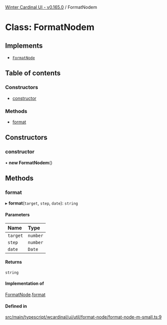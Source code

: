 [Winter Cardinal UI - v0.165.0](../index.md) / FormatNodem

# Class: FormatNodem

## Implements

- [`FormatNode`](../interfaces/FormatNode.md)

## Table of contents

### Constructors

- [constructor](FormatNodem.md#constructor)

### Methods

- [format](FormatNodem.md#format)

## Constructors

### constructor

• **new FormatNodem**()

## Methods

### format

▸ **format**(`target`, `step`, `date`): `string`

#### Parameters

| Name | Type |
| :------ | :------ |
| `target` | `number` |
| `step` | `number` |
| `date` | `Date` |

#### Returns

`string`

#### Implementation of

[FormatNode](../interfaces/FormatNode.md).[format](../interfaces/FormatNode.md#format)

#### Defined in

[src/main/typescript/wcardinal/ui/util/format-node/format-node-m-small.ts:9](https://github.com/winter-cardinal/winter-cardinal-ui/blob/v0.165.0/src/main/typescript/wcardinal/ui/util/format-node/format-node-m-small.ts#L9)

